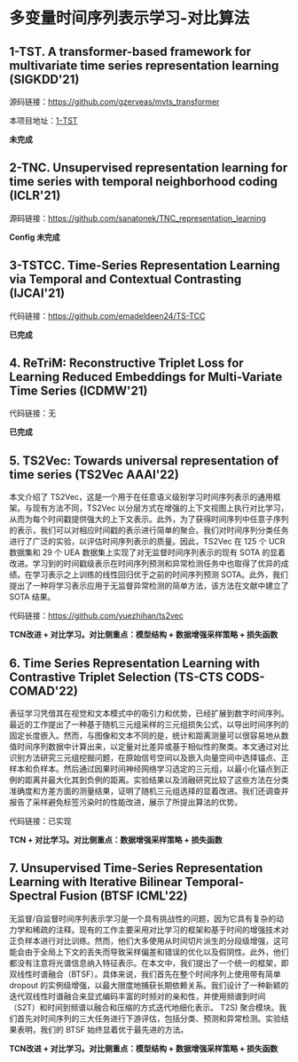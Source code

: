 # 多变量时间序列表示学习-对比算法

## 1-TST. A transformer-based framework for multivariate time series representation learning (SIGKDD'21)

源码链接：https://github.com/gzerveas/mvts_transformer

本项目地址：[1-TST](TST/)

**未完成**

## 2-TNC. Unsupervised representation learning for time series with temporal neighborhood coding (ICLR'21)

源码链接：https://github.com/sanatonek/TNC_representation_learning

**Config 未完成**

## 3-TSTCC. Time-Series Representation Learning via Temporal and Contextual Contrasting (IJCAI'21)

代码链接：https://github.com/emadeldeen24/TS-TCC

**已完成**

## 4. ReTriM: Reconstructive Triplet Loss for Learning Reduced Embeddings for Multi-Variate Time Series (ICDMW'21)

代码链接：无

**已完成**

## 5. TS2Vec: Towards universal representation of time series (TS2Vec AAAI'22)

本文介绍了 TS2Vec，这是一个用于在任意语义级别学习时间序列表示的通用框架。与现有方法不同，TS2Vec 以分层方式在增强的上下文视图上执行对比学习，从而为每个时间戳提供强大的上下文表示。此外，为了获得时间序列中任意子序列的表示，我们可以对相应时间戳的表示进行简单的聚合。我们对时间序列分类任务进行了广泛的实验，以评估时间序列表示的质量。因此，TS2Vec 在 125 个 UCR 数据集和 29 个 UEA 数据集上实现了对无监督时间序列表示的现有 SOTA 的显着改进。学习到的时间戳级表示在时间序列预测和异常检测任务中也取得了优异的成绩。在学习表示之上训练的线性回归优于之前的时间序列预测 SOTA。此外，我们提出了一种将学习表示应用于无监督异常检测的简单方法，该方法在文献中建立了 SOTA 结果。

代码链接：https://github.com/yuezhihan/ts2vec

**TCN改进 + 对比学习。对比侧重点：模型结构 + 数据增强采样策略 + 损失函数**

## 6. Time Series Representation Learning with Contrastive Triplet Selection (TS-CTS CODS-COMAD'22)

表征学习凭借其在视觉和文本模式中的吸引力和优势，已经扩展到数字时间序列。最近的工作提出了一种基于随机三元组采样的三元组损失公式，以导出时间序列的固定长度嵌入。然而，与图像和文本不同的是，统计和距离测量可以很容易地从数值时间序列数据中计算出来，以定量对比差异或基于相似性的聚类。本文通过对比识别方法研究三元组挖掘问题，在原始信号空间以及嵌入向量空间中选择锚点、正样本和负样本。然后通过因果时间神经网络学习选定的三元组，以最小化锚点到正例的距离并最大化其到负例的距离。实验结果以及消融研究比较了这些方法在分类准确度和方差方面的测量结果，证明了随机三元组选择的显着改进。我们还调查并报告了采样避免标签污染时的性能改进，展示了所提出算法的优势。

代码链接：已实现

**TCN + 对比学习。对比侧重点：数据增强采样策略 + 损失函数**

## 7. Unsupervised Time-Series Representation Learning with Iterative Bilinear Temporal-Spectral Fusion (BTSF ICML'22)

无监督/自监督时间序列表示学习是一个具有挑战性的问题，因为它具有复杂的动力学和稀疏的注释。现有的工作主要采用对比学习的框架和基于时间的增强技术对正负样本进行对比训练。然而，他们大多使用从时间切片派生的分段级增强，这可能会由于全局上下文的丢失而导致采样偏差和错误的优化以及假阴性。此外，他们都没有注意将光谱信息纳入特征表示。在本文中，我们提出了一个统一的框架，即双线性时谱融合（BTSF）。具体来说，我们首先在整个时间序列上使用带有简单 dropout 的实例级增强，以最大限度地捕获长期依赖关系。我们设计了一种新颖的迭代双线性时谱融合来显式编码丰富的时频对的亲和性，并使用频谱到时间（S2T）和时间到频谱以融合和压缩的方式迭代地细化表示。 T2S) 聚合模块。我们首先对时间序列的三大任务进行下游评估，包括分类、预测和异常检测。实验结果表明，我们的 BTSF 始终显着优于最先进的方法。

**TCN改进 + 对比学习。对比侧重点：模型结构 + 数据增强采样策略 + 损失函数**



